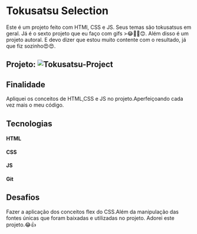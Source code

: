 # Tokusatsu Selection
Este é um projeto feito com HTMl, CSS e JS. Seus temas são tokusatsus em geral.
Já é o sexto projeto que eu faço com gifs >😂🤣🤣😊. 
Além disso é um projeto autoral. E devo dizer que estou muito contente com o resultado, já que fiz sozinho😍😍.



## Projeto: ![Tokusatsu-Project](https://github.com/Gabset07/Tokusatsu-Project/assets/103261889/2beb5476-977e-4843-ae74-c8218967842f)







## Finalidade
Apliquei os conceitos de HTML,CSS e JS no projeto.Aperfeiçoando cada vez mais o meu código.



## Tecnologias

#### HTML
#### CSS
#### JS
#### Git

## Desafios 
Fazer a aplicação dos conceitos flex do CSS.Além da manipulação das fontes únicas que foram baixadas e utilizadas no projeto. 
Adorei este projeto.😂👍
